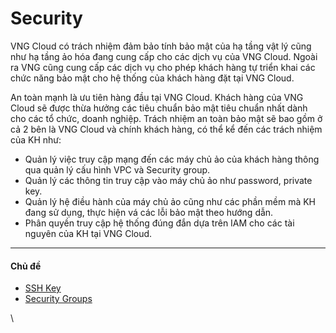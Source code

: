 # Security

VNG Cloud có trách nhiệm đảm bảo tính bảo mật của hạ tầng vật lý cũng như hạ tầng ảo hóa đang cung cấp cho các dịch vụ của VNG Cloud. Ngoài ra VNG cũng cung cấp các dịch vụ cho phép khách hàng tự triển khai các chức năng bảo mật cho hệ thống của khách hàng đặt tại VNG Cloud.

An toàn mạnh là ưu tiên hàng đầu tại VNG Cloud. Khách hàng của VNG Cloud sẽ được thừa hưởng các tiêu chuẩn bảo mật tiêu chuẩn nhất dành cho các tổ chức, doanh nghiệp. Trách nhiệm an toàn bảo mật sẽ bao gồm ở cả 2 bên là VNG Cloud và chính khách hàng, có thể kể đến các trách nhiệm của KH như:

* Quản lý việc truy cập mạng đến các máy chủ ảo của khách hàng thông qua quản lý cấu hình VPC và Security group.
* Quản lý các thông tin truy cập vào máy chủ ảo như password, private key.
* Quản lý hệ điều hành của máy chủ ảo cũng như các phần mềm mà KH đang sử dụng, thực hiện vá các lỗi bảo mật theo hướng dẫn.
* Phân quyền truy cập hệ thống đúng đắn dựa trên IAM cho các tài nguyên của KH tại VNG Cloud.

***

#### Chủ đề 

* [SSH Key](https://docs.vngcloud.vn/vng-cloud-document/vn/vserver/compute-hcm03-1a/security/ssh-key-bo-khoa)
* [Security Groups](https://docs.vngcloud.vn/vng-cloud-document/vn/vserver/compute-hcm03-1a/security/security-groups)

\
